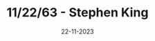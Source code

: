 ---
layout: none
title: "11/22/63 - Stephen King"
img: assets/img/covers/11_22_63.jpg
date: 22-11-2023
category: Fiction
redirect: https://www.goodreads.com/en/book/show/10644930
---